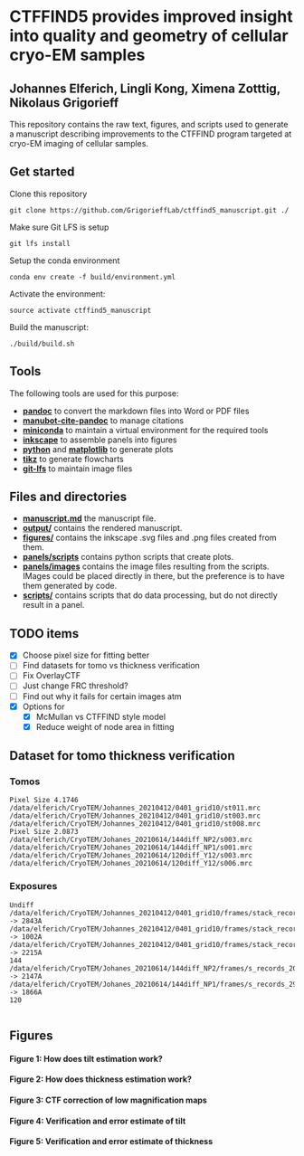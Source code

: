 # CTFFIND5 provides improved insight into quality and geometry of cellular cryo-EM samples

## Johannes Elferich, Lingli Kong, Ximena Zotttig, Nikolaus Grigorieff

This repository contains the raw text, figures, and scripts used to generate a manuscript describing improvements 
to the CTFFIND program targeted at cryo-EM imaging of cellular samples.

## Get started

Clone this repository

```
git clone https://github.com/GrigorieffLab/ctffind5_manuscript.git ./
```

Make sure Git LFS is setup 

```
git lfs install
```

Setup the conda environment
```
conda env create -f build/environment.yml
```

Activate the environment:
```
source activate ctffind5_manuscript
```

Build the manuscript:

```
./build/build.sh
```

## Tools

The following tools are used for this purpose:

- [**pandoc**](https://pandoc.org/) to convert the markdown files into Word or PDF files
- [**manubot-cite-pandoc**](https://manubot.github.io/manubot/reference/manubot/pandoc/cite_filter/) to manage citations
- [**miniconda**](https://docs.conda.io/en/latest/miniconda.html) to maintain a virtual environment for the required tools
- [**inkscape**](https://inkscape.org/) to assemble panels into figures
- [**python**](https://python.org) and [**matplotlib**](https://matplotlib.org/) to generate plots
- [**tikz**](https://tikz.net/) to generate flowcharts
- [**git-lfs**](https://git-lfs.com/) to maintain image files

## Files and directories

- [**manuscript.md**](manuscript.md) the manuscript file.
- [**output/**](output/) contains the rendered manuscript. 
- [**figures/**](figures/) contains the inkscape .svg files and .png files created from them.
- [**panels/scripts**](panels/scripts) contains python scripts that create plots.
- [**panels/images**](panels/images) contains the image files resulting from the scripts. IMages could be placed directly in there, but the preference is to have them generated by code.
- [**scripts/**](scripts) contains scripts that do data processing, but do not directly result in a panel.


## TODO items

- [x] Choose pixel size for fitting better
- [ ] Find datasets for tomo vs thickness verification
- [ ] Fix OverlayCTF
- [ ] Just change FRC threshold?
- [ ] Find out why it fails for certain images atm
- [x] Options for 
    - [x] McMullan vs CTFFIND style model
    - [x] Reduce weight of node area in fitting

## Dataset for tomo thickness verification

### Tomos
```
Pixel Size 4.1746
/data/elferich/CryoTEM/Johannes_20210412/0401_grid10/st011.mrc
/data/elferich/CryoTEM/Johannes_20210412/0401_grid10/st003.mrc
/data/elferich/CryoTEM/Johannes_20210412/0401_grid10/st008.mrc
Pixel Size 2.0873
/data/elferich/CryoTEM/Johanes_20210614/144diff_NP2/s003.mrc
/data/elferich/CryoTEM/Johanes_20210614/144diff_NP1/s001.mrc
/data/elferich/CryoTEM/Johanes_20210614/120diff_Y12/s003.mrc
/data/elferich/CryoTEM/Johanes_20210614/120diff_Y12/s006.mrc
```

### Exposures
```
Undiff
/data/elferich/CryoTEM/Johannes_20210412/0401_grid10/frames/stack_record_40_00000_-0.0.tif -> 2843A
/data/elferich/CryoTEM/Johannes_20210412/0401_grid10/frames/stack_record_25_00000_-0.0.tif -> 1002A
/data/elferich/CryoTEM/Johannes_20210412/0401_grid10/frames/stack_record_32_00000_-0.0.tif -> 2215A
144
/data/elferich/CryoTEM/Johanes_20210614/144diff_NP2/frames/s_records_20_00000_-20.0.tif -> 2147A
/data/elferich/CryoTEM/Johanes_20210614/144diff_NP1/frames/s_records_29_00000_-20.0.tif -> 1866A
120


```

## Figures

#### Figure 1: How does tilt estimation work?

#### Figure 2: How does thickness estimation work?

#### Figure 3: CTF correction of low magnification maps

#### Figure 4: Verification and error estimate of tilt 

#### Figure 5: Verification and error estimate of thickness 


